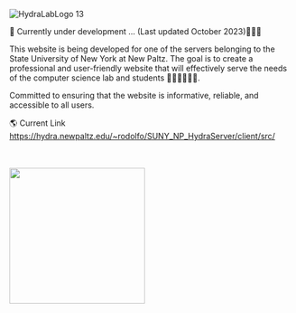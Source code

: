 ![HydraLabLogo 13](https://github.com/RodoJML/SUNY_NP_HydraServer/assets/63088555/66a9fd96-ba45-4a6c-b6d2-fbc69b738ef5)

🚧 Currently under development ... (Last updated October 2023)👷🏼‍♂️<br/>

This website is being developed for one of the servers belonging to the State University of New York at New Paltz. The goal is to create a professional and user-friendly website that will effectively serve the needs of the computer science lab and students 👩‍💻👨‍💻🧑‍💻. 

Committed to ensuring that the website is informative, reliable, and accessible to all users. 

🌎 Current Link
https://hydra.newpaltz.edu/~rodolfo/SUNY_NP_HydraServer/client/src/

<br/><br/>
<img src="https://www.newpaltz.edu/media/web-assets/logos-images-and-icons/logo_transparent.png" style="width: 15rem">

